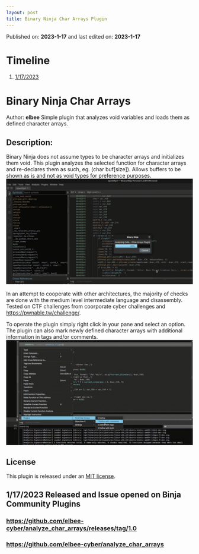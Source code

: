 ```yaml
--- 
layout: post 
title: Binary Ninja Char Arrays Plugin
--- 
```

 
Published on: **2023-1-17** and last edited on: **2023-1-17** 

# Timeline
1. [1/17/2023](#release) 

# Binary Ninja Char Arrays 
Author: **elbee**
<a name="release"></a>
Simple plugin that analyzes void variables and loads them as defined character arrays.

## Description:
Binary Ninja does not assume types to be character arrays and initializes them void. This plugin analyzes the selected function for character arrays and re-declares them as such, eg. (char buf\[size]). Allows buffers to be shown as is and not as void types for preference purposes.
![](/assets/2023-1-17/opentftpd_eg.gif)

In an attempt to cooperate with other architectures, the majority of checks are done with the medium level intermediate language and disassembly. Tested on CTF challenges from coorporate cyber challenges and https://pwnable.tw/challenge/.

To operate the plugin simply right click in your pane and select an option. The plugin can also mark newly defined character arrays with additional information in tags and/or comments.
![](/assets/2023-1-17/ctf_chal_eg_tags.gif)

## License

This plugin is released under an [MIT license](https://github.com/elbee-cyber/analyze_char_arrays/blob/main/LICENSE).

## 1/17/2023 Released and Issue opened on Binja Community Plugins

### https://github.com/elbee-cyber/analyze_char_arrays/releases/tag/1.0
### https://github.com/elbee-cyber/analyze_char_arrays

